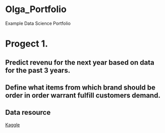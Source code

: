 # Olga_Portfolio
Example Data Science Portfolio


# Progect 1.
## Predict revenu for the next year based on data for the past 3 years.

## Define what items from which brand should be order in order warrant fulfill customers demand.

## Data resource
[Kaggle](https://www.kaggle.com/datasets/mkechinov/ecommerce-purchase-history-from-jewelry-store?resource=download)
